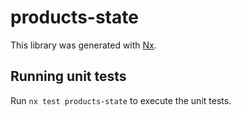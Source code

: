 # products-state

This library was generated with [Nx](https://nx.dev).

## Running unit tests

Run `nx test products-state` to execute the unit tests.
